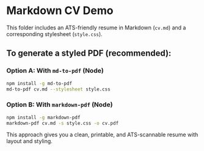 # Markdown CV Demo

This folder includes an ATS-friendly resume in Markdown (`cv.md`) and a corresponding stylesheet (`style.css`).

## To generate a styled PDF (recommended):

### Option A: With `md-to-pdf` (Node)

```bash
npm install -g md-to-pdf
md-to-pdf cv.md --stylesheet style.css
```

### Option B: With `markdown-pdf` (Node)

```bash
npm install -g markdown-pdf
markdown-pdf cv.md -s style.css -o cv.pdf
```

This approach gives you a clean, printable, and ATS-scannable resume with layout and styling.
